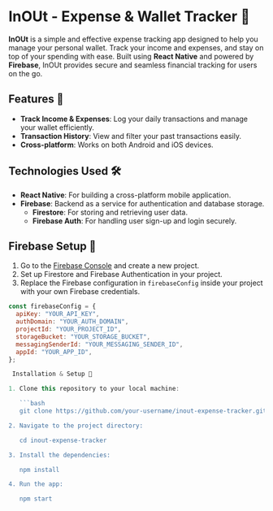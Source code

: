 # InOUt - Expense & Wallet Tracker 💼

**InOUt** is a simple and effective expense tracking app designed to help you manage your personal wallet. Track your income and expenses, and stay on top of your spending with ease. Built using **React Native** and powered by **Firebase**, InOUt provides secure and seamless financial tracking for users on the go.

## Features 🚀
- **Track Income & Expenses**: Log your daily transactions and manage your wallet efficiently.
- **Transaction History**: View and filter your past transactions easily.
- **Cross-platform**: Works on both Android and iOS devices.

## Technologies Used 🛠️
- **React Native**: For building a cross-platform mobile application.
- **Firebase**: Backend as a service for authentication and database storage.
  - **Firestore**: For storing and retrieving user data.
  - **Firebase Auth**: For handling user sign-up and login securely.

## Firebase Setup 🔧

1. Go to the [Firebase Console](https://console.firebase.google.com/) and create a new project.
2. Set up Firestore and Firebase Authentication in your project.
3. Replace the Firebase configuration in `firebaseConfig` inside your project with your own Firebase credentials.

```javascript
const firebaseConfig = {
  apiKey: "YOUR_API_KEY",
  authDomain: "YOUR_AUTH_DOMAIN",
  projectId: "YOUR_PROJECT_ID",
  storageBucket: "YOUR_STORAGE_BUCKET",
  messagingSenderId: "YOUR_MESSAGING_SENDER_ID",
  appId: "YOUR_APP_ID",
};

 Installation & Setup 📲

1. Clone this repository to your local machine:

   ```bash
   git clone https://github.com/your-username/inout-expense-tracker.git

2. Navigate to the project directory:

   cd inout-expense-tracker

3. Install the dependencies:

   npm install

4. Run the app:

   npm start



